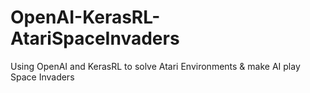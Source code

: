 # OpenAI-KerasRL-AtariSpaceInvaders
Using OpenAI and KerasRL to solve Atari Environments &amp; make AI play Space Invaders
